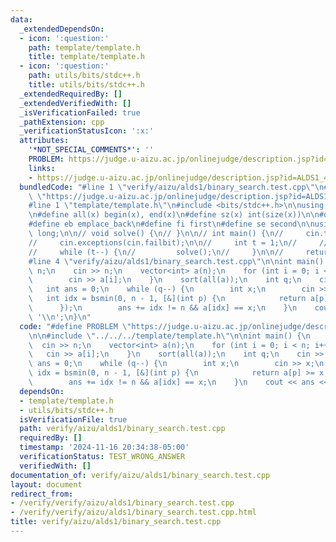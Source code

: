 ```yaml
---
data:
  _extendedDependsOn:
  - icon: ':question:'
    path: template/template.h
    title: template/template.h
  - icon: ':question:'
    path: utils/bits/stdc++.h
    title: utils/bits/stdc++.h
  _extendedRequiredBy: []
  _extendedVerifiedWith: []
  _isVerificationFailed: true
  _pathExtension: cpp
  _verificationStatusIcon: ':x:'
  attributes:
    '*NOT_SPECIAL_COMMENTS*': ''
    PROBLEM: https://judge.u-aizu.ac.jp/onlinejudge/description.jsp?id=ALDS1_4_B
    links:
    - https://judge.u-aizu.ac.jp/onlinejudge/description.jsp?id=ALDS1_4_B
  bundledCode: "#line 1 \"verify/aizu/alds1/binary_search.test.cpp\"\n#define PROBLEM\
    \ \"https://judge.u-aizu.ac.jp/onlinejudge/description.jsp?id=ALDS1_4_B\"\n\n\
    #line 1 \"template/template.h\"\n#include <bits/stdc++.h>\n\nusing namespace std;\n\
    \n#define all(x) begin(x), end(x)\n#define sz(x) int(size(x))\n\n#define pb push_back\n\
    #define eb emplace_back\n#define fi first\n#define se second\n\nusing ll = long\
    \ long;\n\n// void solve() {\n// }\n\n// int main() {\n//     cin.tie(0)->sync_with_stdio(0);\n\
    //     cin.exceptions(cin.failbit);\n\n//     int t = 1;\n//     // cin >> t;\n\
    //     while (t--) {\n//         solve();\n//     }\n\n//     return 0;\n// }\n\
    #line 4 \"verify/aizu/alds1/binary_search.test.cpp\"\n\nint main() {\n    int\
    \ n;\n    cin >> n;\n    vector<int> a(n);\n    for (int i = 0; i < n; i++) {\n\
    \        cin >> a[i];\n    }\n    sort(all(a));\n    int q;\n    cin >> q;\n \
    \   int ans = 0;\n    while (q--) {\n        int x;\n        cin >> x;\n     \
    \   int idx = bsmin(0, n - 1, [&](int p) {\n            return a[p] >= x;\n  \
    \      });\n        ans += idx != n && a[idx] == x;\n    }\n    cout << ans <<\
    \ '\\n';\n}\n"
  code: "#define PROBLEM \"https://judge.u-aizu.ac.jp/onlinejudge/description.jsp?id=ALDS1_4_B\"\
    \n\n#include \"../../../template/template.h\"\n\nint main() {\n    int n;\n  \
    \  cin >> n;\n    vector<int> a(n);\n    for (int i = 0; i < n; i++) {\n     \
    \   cin >> a[i];\n    }\n    sort(all(a));\n    int q;\n    cin >> q;\n    int\
    \ ans = 0;\n    while (q--) {\n        int x;\n        cin >> x;\n        int\
    \ idx = bsmin(0, n - 1, [&](int p) {\n            return a[p] >= x;\n        });\n\
    \        ans += idx != n && a[idx] == x;\n    }\n    cout << ans << '\\n';\n}"
  dependsOn:
  - template/template.h
  - utils/bits/stdc++.h
  isVerificationFile: true
  path: verify/aizu/alds1/binary_search.test.cpp
  requiredBy: []
  timestamp: '2024-11-16 20:34:38-05:00'
  verificationStatus: TEST_WRONG_ANSWER
  verifiedWith: []
documentation_of: verify/aizu/alds1/binary_search.test.cpp
layout: document
redirect_from:
- /verify/verify/aizu/alds1/binary_search.test.cpp
- /verify/verify/aizu/alds1/binary_search.test.cpp.html
title: verify/aizu/alds1/binary_search.test.cpp
---
```

